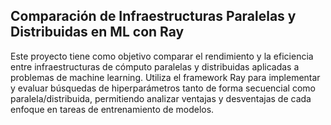 ## Comparación de Infraestructuras Paralelas y Distribuidas en ML con Ray

Este proyecto tiene como objetivo comparar el rendimiento y la eficiencia entre infraestructuras de cómputo paralelas y distribuidas aplicadas a problemas de machine learning. Utiliza el framework Ray para implementar y evaluar búsquedas de hiperparámetros tanto de forma secuencial como paralela/distribuida, permitiendo analizar ventajas y desventajas de cada enfoque en tareas de entrenamiento de modelos.
